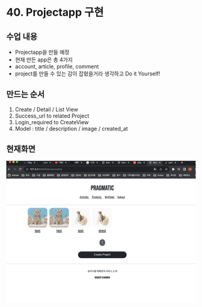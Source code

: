 # 40. Projectapp 구현

## 수업 내용
- Projectapp을 만들 예정
- 현재 만든 app은 총 4가지
- account, article, profile, comment
- project를 만들 수 있는 감이 잡혔을거라 생각하고 Do it Yourself!

## 만드는 순서
1. Create / Detail / List View
2. Success_url to related Project
3. Login_required to CreateView
4. Model : title / description / image / created_at

## 현재화면
![](https://github.com/KangminNa/Django_Pinterest/blob/main/40/1.png?raw=true)


